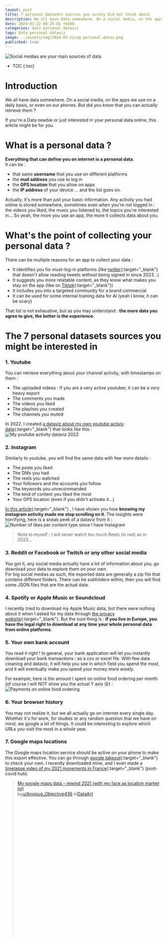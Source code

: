 ```yaml
---
layout: post
title: 7 personal datasets sources you surely did not think about
description: We all have data somewhere. On a social media, on the apps we use on a daily basis, or even on our phones. But did you know that you can actually retrieve them ?
date: 2024-03-22 00-25-01 +0200
categories: data personal dataviz
tags: data personal dataviz
image: ../assets/img/2024-03-22/og-personal-datas.png
published: true
---
```



![Social medias are your main sources of data](../assets/img/2024-03-22/og-personal-datas.png)

* TOC
{:toc}

# Introduction
We all have data somewhere. On a social media, on the apps we use on a daily basis, or even on our phones. But did you know that you can actually retrieve them ?   

If you're a Data newbie or just interested in your personal data online, this article might be for you.

# What is a personal data ?
**Everything that can define you on internet is a personal data**.   
It can be :
- that same **username** that you use on different platforms
- the **mail address** you use to log in
- the **GPS location** that you allow on apps
- the **IP address** of your device
... and the list goes on.   

Actually, it's more than just your basic information. Any activity you had online is stored somewhere, sometimes even when you're not logged in : the videos you liked, the music you listened to, the topics you're interested in... So yeah, the more you use an app, the more it collects data about you.

# What's the point of collecting your personal data ?
There can be multiple reasons for an app to collect your data :   
- It identifies you for must-log-in platforms (like [twitter](https://x.com){:target="_blank"} that doesn't allow reading tweets without being signed in since 2023...)
- It suggests you more relatable content, as they know what makes you stay on the app (like on [Tiktok](https://tiktok.com){:target="_blank"})
- It includes you into a targeted community for a brand commercial
- It can be used for some internal training data for AI (yeah I know, it can be scary)

That list is not exhaustive, but as you may understand : **the more data you agree to give, the better is the experience**.

# The 7 personal datasets sources you might be interested in
### 1. Youtube
You can retrieve everything about your channel activity, with timestamps on them :
- The uploaded videos : if you are a very active youtuber, it can be a very heavy export 
- The comments you made
- The videos you liked
- The playlists you created
- The channels you muted

In 2022, I created [a dataviz about my own youtube activiy data](https://jadynekena.com/projets-donnees-personnelles/?id=mon-historique-youtube&src=84b58af7-5bd1-427b-92f5-a7b2ee9a7b6a#){:target="_blank"} that looks like this :   
![My youtube activity dataviz 2022](../assets/img/2024-03-22/my-youtube-activity-dataviz-2022.png)

### 2. Instagram
Similarly to youtube, you will find the same data with few more details :
- The posts you liked
- The DMs you had
- The reels you watched
- Your followers and the accounts you follow
- The keywords you unrecommanded
- The kind of content you liked the most
- Your GPS location (even if you didn't activate it...)

[In this article](/i-will-never-spend-that-much-time-on-instagram-again){:target="_blank"} , I have shown you how **knowing my instagram activity made me stop scrolling on it**. The insights were horrifying, here is a sneak peek of a dataviz from it :   
![Number of likes per content type since I have Instagram](../assets/img/2024-03-22/instagram-content-i-liked.png) 

> Note to myself : I will never watch too much Reels (in red) as in 2023...

### 3. Reddit or Facebook or Twitch or any other social media
You got it, any social media actually have a lot of information about you, go download your data to explore them on your own.  
For big social medias as such, the exported data are generally a zip file that contains different folders. There can be subfolders within, then you will find some JSON files that are the actual data.

### 4. Spotify or Apple Music or Soundcloud
I recently tried to download my Apple Music data, but there were nothing about it when I asked for my data through [the privacy website](https://privacy.apple.com){:target="_blank"}. But the sure thing is : **if you live in Europe, you have the legal right to download at any time your whole personal data from online platforms**.

### 5. Your own bank account
You read it right ! In general, your bank application will let you instantly download your bank transactions : as a csv or excel file. With few data cleaning and dataviz, it will help you see in which field you spend the most, and it will eventually make you spend your money more wisely.

For example, here is the amount I spent on online food ordering per month (of course I will NOT show you the actual Y axis 😜) :   
![Payments on online food ordering](../assets/img/2024-03-22/online-food-ordering-payments.png)



### 6. Your browser history
You may not realize it, but we all actually go on internet every single day. Whether it's for work, for studies or any random question that we have on mind, we google a lot of things. It could be interesting to explore which URLs you visit the most in a whole year.

### 7. Google maps locations
The Google maps location service should be active on your phone to make this export effective. You can go through [google takeout](https://takeout.google.com/settings/takeout){:target="_blank"} to check your own. I recently downloaded mine, and I even made a [timelapse video of my 2021 movements in France](https://www.reddit.com/r/DataArt/s/YEY1BfpxDC){:target="_blank"} (post-covid huh):
<blockquote class="reddit-embed-bq" style="height:500px" data-embed-height="739"><a href="https://www.reddit.com/r/DataArt/comments/1b6q0tv/my_google_maps_datas_rewind_2021_with_my_face_as/">My google maps data - rewind 2021 (with my face as location marker lol)</a><br> by<a href="https://www.reddit.com/user/Anxious_Objective436/">u/Anxious_Objective436</a> in<a href="https://www.reddit.com/r/DataArt/">DataArt</a></blockquote><script async="" src="https://embed.reddit.com/widgets.js" charset="UTF-8"></script>

